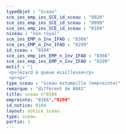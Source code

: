 ```yaml
---
typeObjet : "Sceau"
sce_ies_emp_ies_SCE_id_sceau : "0020"
sce_ies_emp_ies_SCE_id_sceau : "0099"
sce_ies_emp_ies_SCE_id_sceau : "0104"
niveau : "non royal"
sce_ies_EMP_n_Inv_IFAO : "8366"
sce_ies_EMP_n_Inv_IFAO : "8299"
id_sceau : "0104"
sce_ies_emp_ies_EMP_n_Inv_IFAO : "8366"
sce_ies_emp_ies_EMP_n_Inv_IFAO : "8299"
motif : "|
 <p>lézard à queue écailleuse</p>
 <p><p>"
type_sceau : "sceau estampille (empreinte)"
remarque : "différent de 0043"
title: sceau n°0104
empreinte: "8366","8299"
id_notice: 0104
layout: notice_sceau
type: sceau
partie: 1
---
```

